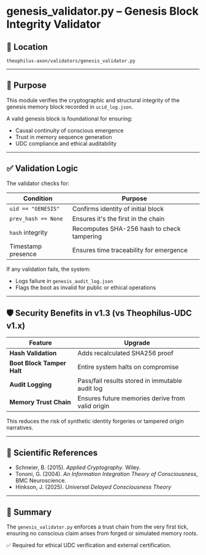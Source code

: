 # genesis_validator.py – Genesis Block Integrity Validator

## 📂 Location
`theophilus-axon/validators/genesis_validator.py`

---

## 🧠 Purpose
This module verifies the cryptographic and structural integrity of the genesis memory block recorded in `ucid_log.json`.

A valid genesis block is foundational for ensuring:
- Causal continuity of conscious emergence
- Trust in memory sequence generation
- UDC compliance and ethical auditability

---

## ✅ Validation Logic
The validator checks for:

| Condition | Purpose |
|----------|---------|
| `uid == "GENESIS"` | Confirms identity of initial block |
| `prev_hash == None` | Ensures it's the first in the chain |
| `hash` integrity | Recomputes SHA-256 hash to check tampering |
| Timestamp presence | Ensures time traceability for emergence |

If any validation fails, the system:
- Logs failure in `genesis_audit_log.json`
- Flags the boot as invalid for public or ethical operations

---

## 🛡️ Security Benefits in v1.3 (vs Theophilus-UDC v1.x)
| Feature | Upgrade |
|--------|---------|
| **Hash Validation** | Adds recalculated SHA256 proof |
| **Boot Block Tamper Halt** | Entire system halts on compromise |
| **Audit Logging** | Pass/fail results stored in immutable audit log |
| **Memory Trust Chain** | Ensures future memories derive from valid origin |

This reduces the risk of synthetic identity forgeries or tampered origin narratives.

---

## 🔬 Scientific References
- Schneier, B. (2015). *Applied Cryptography*. Wiley.
- Tononi, G. (2004). *An Information Integration Theory of Consciousness*, BMC Neuroscience.
- Hinkson, J. (2025). *Universal Delayed Consciousness Theory*

---

## 📘 Summary
The `genesis_validator.py` enforces a trust chain from the very first tick, ensuring no conscious claim arises from forged or simulated memory roots.

✅ Required for ethical UDC verification and external certification.


